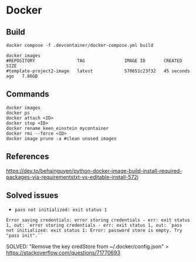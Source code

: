 # Docker

## Build
```
docker compose -f .devcontainer/docker-compose.yml build

docker images
#REPOSITORY                TAG               IMAGE ID       CREATED          SIZE
#template-project2-image   latest            570651c23f32   45 seconds ago   7.86GB
```

## Commands
```
docker images
docker ps
docker attach <ID>
docker stop <ID>
docker rename keen_einstein mycontainer
docker rmi --force <ID>
docker image prune -a #clean unused images
```

## References
https://dev.to/behainguyen/python-docker-image-build-install-required-packages-via-requirementstxt-vs-editable-install-572j 

## Solved issues
* `pass not initialized: exit status 1`
```
Error saving credentials: error storing credentials - err: exit status 1, out: `error storing credentials - err: exit status 1, out: `pass not initialized: exit status 1: Error: password store is empty. Try "pass init".``
```
SOLVED:  "Remove the key credStore from ~/.docker/config.json" > https://stackoverflow.com/questions/71770693
